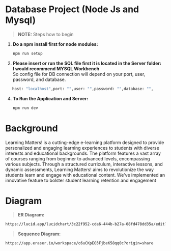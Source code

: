 # Database Project (Node Js and Mysql)
> **NOTE:** Steps how to begin

1. **Do a npm install first for node modules:**

   ```bash
   npm run setup
   ```

3. **Please insert or run the SQL file first it is located in the Server folder:** <br>
   **I would recommend MYSQL Workbench** <br>
So config file for DB connection will depend on your port, user, password, and database.
```bash
   host: "localhost",port: "",user: "",password: "",database: "",
   ```

4. **To Run the Application and Server:**
   ```bash
   npm run dev
   ```
# Background
Learning Matters! is a cutting-edge e-learning platform designed to provide personalized and engaging learning experiences to students with diverse interests and educational backgrounds. The platform features a vast array of courses ranging from beginner to advanced levels, encompassing various subjects. Through a structured curriculum, interactive lessons, and dynamic assessments, Learning Matters! aims to revolutionize the way students learn and engage with educational content. We've implemented an innovative feature to bolster student learning retention and engagement
# Diagram
>**ER Diagram:**
```bash
https://lucid.app/lucidchart/3c22f952-cda6-444b-b27a-08fd478dd35a/edit?viewport_loc=5502%2C-1164%2C3108%2C1592%2C0_0&invitationId=inv_6bd4666b-148c-4f9a-8f62-805e2009ce9b
```
>**Sequence Diagram:**
```bash
https://app.eraser.io/workspace/c6uCKpEO3FjbeK58qq0c?origin=share
```


